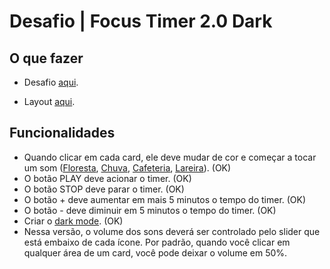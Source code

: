 # Desafio | Focus Timer 2.0 Dark

## O que fazer

- Desafio [aqui](https://efficient-sloth-d85.notion.site/FocusTimer-Dark-Mode-df7a74c5bcb745a0be5428897eb79b3e).

- Layout [aqui](https://www.figma.com/file/Wr075kNfcVTdKdEnecd4Ha/Stage-05---Dark-Mode-FocusTimer-(Copy)-(Copy)?node-id=0%3A1&t=IWc9IuHflJpENjBh-0).

## Funcionalidades

- Quando clicar em cada card, ele deve mudar de cor e começar a tocar um som ([Floresta](https://drive.google.com/file/d/1CRHkV72WUMdcqec5GT_KdsqFz0z3VAOA/view), [Chuva](https://drive.google.com/file/d/1Ip8xBqAUJ-bty51Wz8JBtX_bWXCgA0P2/view), [Cafeteria](https://drive.google.com/file/d/1OxLKpCwg2wrxXFNUHgZxJ51QEt0ac5RA/view), [Lareira](https://drive.google.com/file/d/1MakaBPxJvTa_whaSM3kEbRcxiVd1GRCB/view)). (OK)
- O botão PLAY deve acionar o timer. (OK)
- O botão STOP deve parar o timer. (OK)
- O botão + deve aumentar em mais 5 minutos o tempo do timer. (OK)
- O botão - deve diminuir em 5 minutos o tempo do timer. (OK)
- Criar o [dark mode](https://www.figma.com/file/Wr075kNfcVTdKdEnecd4Ha/Stage-05---Dark-Mode-FocusTimer-(Copy)-(Copy)?t=AGIvPYpIJ48HIaoG-0). (OK)
- Nessa versão, o volume dos sons deverá ser controlado pelo slider que está embaixo de cada ícone. Por padrão, quando você clicar em qualquer área de um card, você pode deixar o volume em 50%.